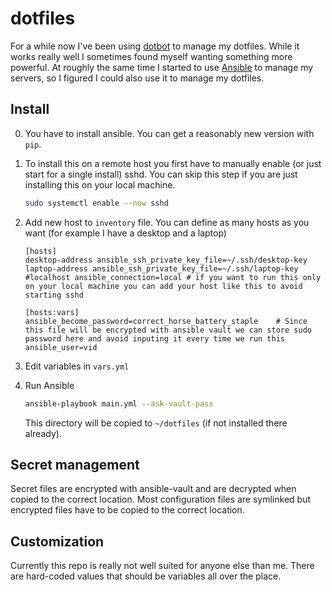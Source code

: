 # dotfiles

For a while now I've been using [dotbot](https://github.com/anishathalye/dotbot) to manage my dotfiles. While it works really well I sometimes found myself wanting something more powerful. At roughly the same time I started to use [Ansible](https://www.ansible.com/) to manage my servers, so I figured I could also use it to manage my dotfiles.

## Install

0. You have to install ansible. You can get a reasonably new version with `pip`.

1. To install this on a remote host you first have to manually enable (or just start for a single install) sshd. You can skip this step if you are just installing this on your local machine.
    ```sh
    sudo systemctl enable --now sshd
    ```

2. Add new host to `inventory` file. You can define as many hosts as you want (for example I have a desktop and a laptop)
    ```
    [hosts]
    desktop-address ansible_ssh_private_key_file=~/.ssh/desktop-key
    laptop-address ansible_ssh_private_key_file=~/.ssh/laptop-key
    #localhost ansible_connection=local # if you want to run this only on your local machine you can add your host like this to avoid starting sshd 

    [hosts:vars]
    ansible_become_password=correct_horse_battery_staple    # Since this file will be encrypted with ansible vault we can store sudo password here and avoid inputing it every time we run this
    ansible_user=vid
    ```

3. Edit variables in `vars.yml`

4. Run Ansible
    ```sh
    ansible-playbook main.yml --ask-vault-pass
    ```
    This directory will be copied to `~/dotfiles` (if not installed there already).

## Secret management

Secret files are encrypted with ansible-vault and are decrypted when copied to the correct location.
Most configuration files are symlinked but encrypted files have to be copied to the correct location.

## Customization

Currently this repo is really not well suited for anyone else than me. There are hard-coded values that should be variables all over the place.

